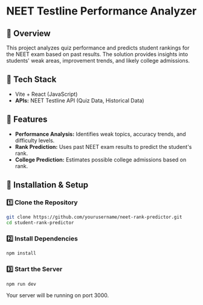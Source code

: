 # NEET Testline Performance Analyzer

## 📌 Overview
This project analyzes quiz performance and predicts student rankings for the NEET exam based on past results. The solution provides insights into students' weak areas, improvement trends, and likely college admissions.

## 🚀 Tech Stack
- Vite + React (JavaScript)
- **APIs:** NEET Testline API (Quiz Data, Historical Data)

## 🎯 Features
- **Performance Analysis:** Identifies weak topics, accuracy trends, and difficulty levels.
- **Rank Prediction:** Uses past NEET exam results to predict the student's rank.
- **College Prediction:** Estimates possible college admissions based on rank.


## 🔧 Installation & Setup
### 1️⃣ Clone the Repository
```bash
git clone https://github.com/yourusername/neet-rank-predictor.git
cd student-rank-predictor
```

### 2️⃣ Install Dependencies
```bash
npm install
```
### 3️⃣ Start the Server
```bash
npm run dev
```
Your server will be running on port 3000.



